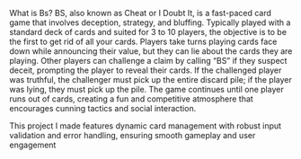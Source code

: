 What is Bs?
BS, also known as Cheat or I Doubt It, is a fast-paced card game that involves deception, strategy, and bluffing. Typically played with a standard deck of cards and suited for 3 to 10 players, the objective is to be the first to get rid of all your cards. Players take turns playing cards face down while announcing their value, but they can lie about the cards they are playing. Other players can challenge a claim by calling “BS” if they suspect deceit, prompting the player to reveal their cards. If the challenged player was truthful, the challenger must pick up the entire discard pile; if the player was lying, they must pick up the pile. The game continues until one player runs out of cards, creating a fun and competitive atmosphere that encourages cunning tactics and social interaction.

This project I made features dynamic card management with robust input validation and error handling, ensuring smooth gameplay and user engagement
